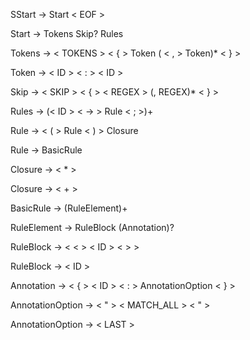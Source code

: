 SStart -> Start < EOF > 

Start -> Tokens Skip? Rules

Tokens -> < TOKENS > < { > Token ( < , > Token)* < } >

Token -> < ID > < : > < ID >

Skip -> < SKIP > < { > < REGEX > (, REGEX)* < } >

Rules -> (< ID > < -> > Rule < ; >)+

Rule -> < ( > Rule < ) > Closure

Rule -> BasicRule

Closure -> < * >

Closure -> < + >

BasicRule -> (RuleElement)+

RuleElement -> RuleBlock (Annotation)?

RuleBlock -> < < > < ID > < > >

RuleBlock -> < ID >

Annotation -> < { > < ID > < : > AnnotationOption < } >

AnnotationOption -> < " > < MATCH_ALL > < " >

AnnotationOption -> < LAST >